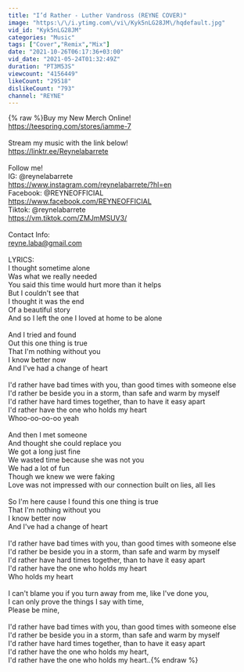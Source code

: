 ```yaml
---
title: "I’d Rather - Luther Vandross (REYNE COVER)"
image: "https:\/\/i.ytimg.com\/vi\/Kyk5nLG28JM\/hqdefault.jpg"
vid_id: "Kyk5nLG28JM"
categories: "Music"
tags: ["Cover","Remix","Mix"]
date: "2021-10-26T06:17:36+03:00"
vid_date: "2021-05-24T01:32:49Z"
duration: "PT3M53S"
viewcount: "4156449"
likeCount: "29518"
dislikeCount: "793"
channel: "REYNE"
---
```

{% raw %}Buy my New Merch Online! <br /><a rel="nofollow" target="blank" href="https://teespring.com/stores/iamme-7">https://teespring.com/stores/iamme-7</a><br /><br />Stream my music with the link below!<br /><a rel="nofollow" target="blank" href="https://linktr.ee/Reynelabarrete">https://linktr.ee/Reynelabarrete</a><br /><br />Follow me! <br />IG: @reynelabarrete<br /><a rel="nofollow" target="blank" href="https://www.instagram.com/reynelabarrete/?hl=en">https://www.instagram.com/reynelabarrete/?hl=en</a><br />Facebook: @REYNEOFFICIAL<br /><a rel="nofollow" target="blank" href="https://www.facebook.com/REYNEOFFICIAL">https://www.facebook.com/REYNEOFFICIAL</a><br />Tiktok: @reynelabarrete<br /><a rel="nofollow" target="blank" href="https://vm.tiktok.com/ZMJmMSUV3/">https://vm.tiktok.com/ZMJmMSUV3/</a><br /><br />Contact Info:<br />reyne.laba@gmail.com<br /><br />LYRICS:<br />I thought sometime alone<br />Was what we really needed<br />You said this time would hurt more than it helps<br />But I couldn't see that<br />I thought it was the end<br />Of a beautiful story<br />And so I left the one I loved at home to be alone<br /><br />And I tried and found<br />Out this one thing is true<br />That I'm nothing without you<br />I know better now<br />And I've had a change of heart<br /><br />I'd rather have bad times with you, than good times with someone else<br />I'd rather be beside you in a storm, than safe and warm by myself<br />I'd rather have hard times together, than to have it easy apart<br />I'd rather have the one who holds my heart<br />Whoo-oo-oo-oo yeah<br /><br />And then I met someone<br />And thought she could replace you<br />We got a long just fine<br />We wasted time because she was not you<br />We had a lot of fun<br />Though we knew we were faking<br />Love was not impressed with our connection built on lies, all lies<br /><br />So I'm here cause I found this one thing is true<br />That I'm nothing without you<br />I know better now<br />And I've had a change of heart<br /><br />I'd rather have bad times with you, than good times with someone else<br />I'd rather be beside you in a storm, than safe and warm by myself<br />I'd rather have hard times together, than to have it easy apart<br />I'd rather have the one who holds my heart<br />Who holds my heart<br /><br />I can't blame you if you turn away from me, like I've done you,<br />I can only prove the things I say with time,<br />Please be mine,<br /><br />I'd rather have bad times with you, than good times with someone else<br />I'd rather be beside you in a storm, than safe and warm by myself<br />I'd rather have hard times together, than to have it easy apart<br />I'd rather have the one who holds my heart,<br />I'd rather have the one who holds my heart..{% endraw %}
